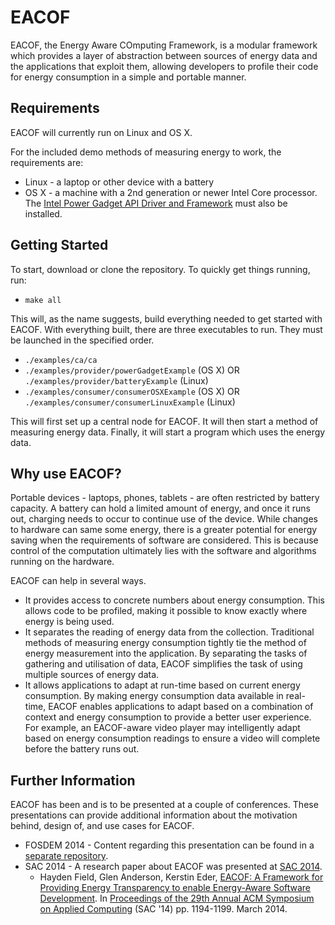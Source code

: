 EACOF
=====

EACOF, the Energy Aware COmputing Framework, is a modular framework which provides a layer of abstraction between sources of energy data and the applications that exploit them, allowing developers to profile their code for energy consumption in a simple and portable manner.

Requirements
------------

EACOF will currently run on Linux and OS X.

For the included demo methods of measuring energy to work, the requirements are:

* Linux - a laptop or other device with a battery
* OS X - a machine with a 2nd generation or newer Intel Core processor. The [Intel Power Gadget API Driver and Framework](http://software.intel.com/en-us/blogs/2012/12/13/using-the-intel-power-gadget-api-on-mac-os-x) must also be installed.

Getting Started
---------------

To start, download or clone the repository. To quickly get things running, run:

* `make all`

This will, as the name suggests, build everything needed to get started with EACOF. With everything built, there are three executables to run. They must be launched in the specified order.

* `./examples/ca/ca`
* `./examples/provider/powerGadgetExample` (OS X) OR `./examples/provider/batteryExample` (Linux)
* `./examples/consumer/consumerOSXExample` (OS X) OR `./examples/consumer/consumerLinuxExample` (Linux)

This will first set up a central node for EACOF. It will then start a method of measuring energy data. Finally, it will start a program which uses the energy data.

Why use EACOF?
--------------

Portable devices - laptops, phones, tablets - are often restricted by battery capacity. A battery can hold a limited amount of energy, and once it runs out, charging needs to occur to continue use of the device. While changes to hardware can same some energy, there is a greater potential for energy saving when the requirements of software are considered. This is because control of the computation ultimately lies with the software and algorithms running on the hardware.

EACOF can help in several ways.

* It provides access to concrete numbers about energy consumption. This allows code to be profiled, making it possible to know exactly where energy is being used.
* It separates the reading of energy data from the collection. Traditional methods of measuring energy consumption tightly tie the method of energy measurement into the application. By separating the tasks of gathering and utilisation of data, EACOF simplifies the task of using multiple sources of energy data.
* It allows applications to adapt at run-time based on current energy consumption. By making energy consumption data available in real-time, EACOF enables applications to adapt based on a combination of context and energy consumption to provide a better user experience. For example, an EACOF-aware video player may intelligently adapt based on energy consumption readings to ensure a video will complete before the battery runs out.

Further Information
-------------------

EACOF has been and is to be presented at a couple of conferences. These presentations can provide additional information about the motivation behind, design of, and use cases for EACOF.

* FOSDEM 2014 - Content regarding this presentation can be found in a [separate repository](https://github.com/eacof/fosdem-2014).
* SAC 2014 - A research paper about EACOF was presented at [SAC 2014](http://www.acm.org/conferences/sac/sac2014/).
  * Hayden Field, Glen Anderson, Kerstin Eder, [EACOF: A Framework for Providing Energy Transparency to enable Energy-Aware Software Development](http://arxiv.org/abs/1406.0117). In [Proceedings of the 29th Annual ACM Symposium on Applied Computing](http://doi.acm.org/10.1145/2554850.2554920) (SAC '14) pp. 1194-1199. March 2014.
